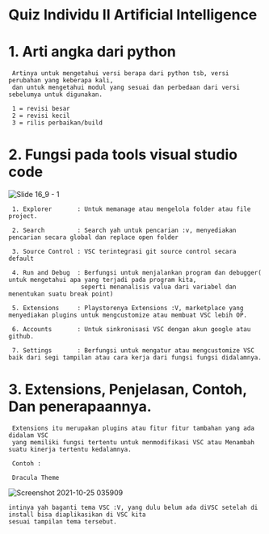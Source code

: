 
# Quiz Individu II Artificial Intelligence


# 1. Arti angka dari python
  
     Artinya untuk mengetahui versi berapa dari python tsb, versi perubahan yang keberapa kali, 
     dan untuk mengetahui modul yang sesuai dan perbedaan dari versi sebelumya untuk digunakan.
     
     1 = revisi besar
     2 = revisi kecil
     3 = rilis perbaikan/build
      
     

# 2. Fungsi pada tools visual studio code

 ![Slide 16_9 - 1](https://user-images.githubusercontent.com/92994688/138611122-b1e0ff30-d7ab-4d7c-baa1-a6dc9d203572.png)


     1. Explorer       : Untuk memanage atau mengelola folder atau file project.
    
     2. Search         : Search yah untuk pencarian :v, menyediakan pencarian secara global dan replace open folder
    
     3. Source Control : VSC terintegrasi git source control secara default 
    
     4. Run and Debug  : Berfungsi untuk menjalankan program dan debugger( untuk mengetahui apa yang terjadi pada program kita,
                        seperti menanalisis valua dari variabel dan menentukan suatu break point)
       
     5. Extensions     : Playstorenya Extensions :V, marketplace yang menyediakan plugins untuk mengcustomize atau membuat VSC lebih OP.
    
     6. Accounts       : Untuk sinkronisasi VSC dengan akun google atau github.
    
     7. Settings       : Berfungsi untuk mengatur atau mengcustomize VSC baik dari segi tampilan atau cara kerja dari fungsi fungsi didalamnya.
    
# 3. Extensions, Penjelasan, Contoh, Dan penerapaannya.
     
     Extensions itu merupakan plugins atau fitur fitur tambahan yang ada didalam VSC
     yang memiliki fungsi tertentu untuk menmodifikasi VSC atau Menambah suatu kinerja tertentu kedalamnya.
     
     Contoh : 
     
     Dracula Theme
     
![Screenshot 2021-10-25 035909](https://user-images.githubusercontent.com/92994688/138611104-43a70f10-0614-4664-b1bd-75ad202f6e71.png)
     
    intinya yah baganti tema VSC :V, yang dulu belum ada diVSC setelah di install bisa diaplikasikan di VSC kita 
    sesuai tampilan tema tersebut. 

      
     
     
     


